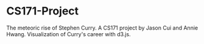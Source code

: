 # CS171-Project

The meteoric rise of Stephen Curry. A CS171 project by Jason Cui and Annie Hwang. Visualization of Curry's career with d3.js.
